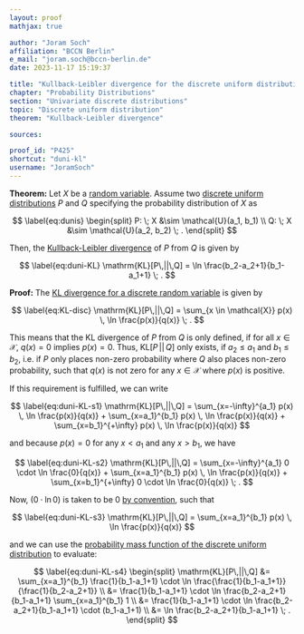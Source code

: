 ```yaml
---
layout: proof
mathjax: true

author: "Joram Soch"
affiliation: "BCCN Berlin"
e_mail: "joram.soch@bccn-berlin.de"
date: 2023-11-17 15:19:37

title: "Kullback-Leibler divergence for the discrete uniform distribution"
chapter: "Probability Distributions"
section: "Univariate discrete distributions"
topic: "Discrete uniform distribution"
theorem: "Kullback-Leibler divergence"

sources:

proof_id: "P425"
shortcut: "duni-kl"
username: "JoramSoch"
---
```



**Theorem:** Let $X$ be a [random variable](/D/rvar). Assume two [discrete uniform distributions](/D/Duni) $P$ and $Q$ specifying the probability distribution of $X$ as

$$ \label{eq:dunis}
\begin{split}
P: \; X &\sim \mathcal{U}(a_1, b_1) \\
Q: \; X &\sim \mathcal{U}(a_2, b_2) \; .
\end{split}
$$

Then, the [Kullback-Leibler divergence](/D/kl) of $P$ from $Q$ is given by

$$ \label{eq:duni-KL}
\mathrm{KL}[P\,||\,Q] = \ln \frac{b_2-a_2+1}{b_1-a_1+1} \; .
$$


**Proof:** The [KL divergence for a discrete random variable](/D/kl) is given by

$$ \label{eq:KL-disc}
\mathrm{KL}[P\,||\,Q] = \sum_{x \in \mathcal{X}} p(x) \, \ln \frac{p(x)}{q(x)} \; .
$$

This means that the KL divergence of $P$ from $Q$ is only defined, if for all $x \in \mathcal{X}$, $q(x) = 0$ implies $p(x) = 0$. Thus, $\mathrm{KL}[P\,||\,Q]$ only exists, if $a_2 \leq a_1$ and $b_1 \leq b_2$, i.e. if $P$ only places non-zero probability where $Q$ also places non-zero probability, such that $q(x)$ is not zero for any $x \in \mathcal{X}$ where $p(x)$ is positive.

If this requirement is fulfilled, we can write

$$ \label{eq:duni-KL-s1}
\mathrm{KL}[P\,||\,Q] = \sum_{x=-\infty}^{a_1} p(x) \, \ln \frac{p(x)}{q(x)} + \sum_{x=a_1}^{b_1} p(x) \, \ln \frac{p(x)}{q(x)} + \sum_{x=b_1}^{+\infty} p(x) \, \ln \frac{p(x)}{q(x)}
$$

and because $p(x) = 0$ for any $x < a_1$ and any $x > b_1$, we have

$$ \label{eq:duni-KL-s2}
\mathrm{KL}[P\,||\,Q] = \sum_{x=-\infty}^{a_1} 0 \cdot \ln \frac{0}{q(x)} + \sum_{x=a_1}^{b_1} p(x) \, \ln \frac{p(x)}{q(x)} + \sum_{x=b_1}^{+\infty} 0 \cdot \ln \frac{0}{q(x)} \; .
$$

Now, $(0 \cdot \ln 0)$ is taken to be $0$ [by convention](/D/ent), such that

$$ \label{eq:duni-KL-s3}
\mathrm{KL}[P\,||\,Q] = \sum_{x=a_1}^{b_1} p(x) \, \ln \frac{p(x)}{q(x)}
$$

and we can use the [probability mass function of the discrete uniform distribution](/P/duni-pmf) to evaluate:

$$ \label{eq:duni-KL-s4}
\begin{split}
\mathrm{KL}[P\,||\,Q] &= \sum_{x=a_1}^{b_1} \frac{1}{b_1-a_1+1} \cdot \ln \frac{\frac{1}{b_1-a_1+1}}{\frac{1}{b_2-a_2+1}} \\
&= \frac{1}{b_1-a_1+1} \cdot \ln \frac{b_2-a_2+1}{b_1-a_1+1} \sum_{x=a_1}^{b_1} 1 \\
&= \frac{1}{b_1-a_1+1} \cdot \ln \frac{b_2-a_2+1}{b_1-a_1+1} \cdot (b_1-a_1+1) \\
&= \ln \frac{b_2-a_2+1}{b_1-a_1+1} \; .
\end{split}
$$